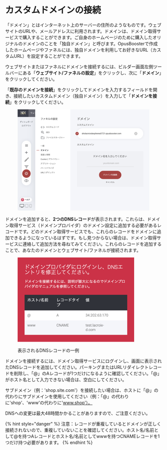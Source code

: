 # カスタムドメインの接続

「ドメイン」とはインターネット上のサーバーの住所のようなものです。ウェブサイトのURLや、メールアドレスに利用されます。ドメインは、ドメイン取得サービスで購入することができます。ご自身のホームページのために購入したオリジナルのドメインのことを「独自ドメイン」と呼びます。OpusBoosterで作成したホームページやファネルには、独自ドメインを利用してお好きなURL（カスタムURL）を設定することができます。

ウェブサイトまたはファネルにドメインを接続するには、ビルダー画面左側ツールバーにある「**ウェブサイト/ファネルの設定**」をクリックし、次に「**ドメイン**」をクリックしてください。

「**既存のドメインを接続**」をクリックしてドメインを入力するフィールドを開き、接続したいカスタムドメイン（独自ドメイン）を入力して「**ドメインを接続**」をクリックしてください。

<figure><img src="../../.gitbook/assets/スクリーンショット 2023-07-26 15.59.22.png" alt=""><figcaption></figcaption></figure>

ドメインを追加すると、**2つのDNSレコード**が表示されます。これらは、ドメイン取得サービス（ドメインプロバイダ）のドメイン設定に追加する必要があるレコードです。どのドメイン取得サービスでも、これらのレコードをドメインに追加できるようになっているはずです。もし見つからない場合は、ドメイン取得サービスに連絡して追加方法を尋ねてみてください。これらのレコードを追加することで、あなたのドメインとウェブサイト/ファネルが接続されます。

<figure><img src="../../.gitbook/assets/スクリーンショット 2023-07-26 16.12.51.png" alt="" width="375"><figcaption><p>表示されるDNSレコードの一例</p></figcaption></figure>

ドメインを接続するには、ドメイン取得サービスにログインし、画面に表示されたDNSレコードを追加してください。パーキングまたはURLリダイレクトレコードを削除し、「@」のAレコードが1つだけになるように確認してください。「@」がホスト名として入力できない場合は、空白にしてください。

サブドメイン（例：'shop.site.com'）を接続したい場合は、ホストに「@」の代わりにサブドメインを使用してください（例：「@」の代わりに'shop'、'www'の代わりに'www.shop'）。

DNSへの変更は最大48時間かかることがありますので、ご注意ください。

{% hint style="danger" %}
注意：レコードが重複しているとドメインが正しく接続されないので、重複していないことを確認してください。ホスト名/名前として@を持つAレコードとホスト名/名前としてwwwを持つCNAMEレコードを1つだけ持つ必要があります。
{% endhint %}
